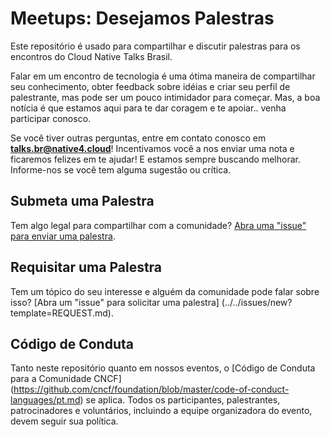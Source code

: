 # Meetups: Desejamos Palestras

Este repositório é usado para compartilhar e discutir palestras para os encontros do Cloud Native Talks Brasil.

Falar em um encontro de tecnologia é uma ótima maneira de compartilhar seu conhecimento, obter feedback sobre idéias e criar seu perfil de palestrante, mas pode ser um pouco intimidador para começar. Mas, a boa notícia é que estamos aqui para te dar coragem e te apoiar.. venha participar conosco.

Se você tiver outras perguntas, entre em contato conosco em **talks.br@native4.cloud**! Incentivamos você a nos enviar uma nota e ficaremos felizes em te ajudar! E estamos sempre buscando melhorar. Informe-nos se você tem alguma sugestão ou crítica.

## Submeta uma Palestra

Tem algo legal para compartilhar com a comunidade? [Abra uma "issue" para enviar uma palestra](../../issues/new).


## Requisitar uma Palestra

Tem um tópico do seu interesse e alguém da comunidade pode falar sobre isso? [Abra um "issue" para solicitar uma palestra] (../../issues/new?template=REQUEST.md).


## Código de Conduta

Tanto neste repositório quanto em nossos eventos, o [Código de Conduta para a Comunidade CNCF] (https://github.com/cncf/foundation/blob/master/code-of-conduct-languages/pt.md) se aplica. Todos os participantes, palestrantes, patrocinadores e voluntários, incluindo a equipe organizadora do evento, devem seguir sua política.
